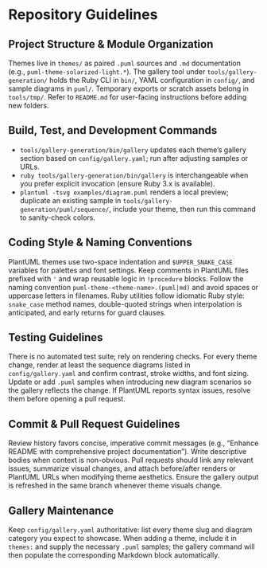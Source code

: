 # Repository Guidelines

## Project Structure & Module Organization
Themes live in `themes/` as paired `.puml` sources and `.md` documentation (e.g., `puml-theme-solarized-light.*`). The gallery tool under `tools/gallery-generation/` holds the Ruby CLI in `bin/`, YAML configuration in `config/`, and sample diagrams in `puml/`. Temporary exports or scratch assets belong in `tools/tmp/`. Refer to `README.md` for user-facing instructions before adding new folders.

## Build, Test, and Development Commands
- `tools/gallery-generation/bin/gallery` updates each theme’s gallery section based on `config/gallery.yaml`; run after adjusting samples or URLs.
- `ruby tools/gallery-generation/bin/gallery` is interchangeable when you prefer explicit invocation (ensure Ruby 3.x is available).
- `plantuml -tsvg examples/diagram.puml` renders a local preview; duplicate an existing sample in `tools/gallery-generation/puml/sequence/`, include your theme, then run this command to sanity-check colors.

## Coding Style & Naming Conventions
PlantUML themes use two-space indentation and `$UPPER_SNAKE_CASE` variables for palettes and font settings. Keep comments in PlantUML files prefixed with `'` and wrap reusable logic in `!procedure` blocks. Follow the naming convention `puml-theme-<theme-name>.(puml|md)` and avoid spaces or uppercase letters in filenames. Ruby utilities follow idiomatic Ruby style: `snake_case` method names, double-quoted strings when interpolation is anticipated, and early returns for guard clauses.

## Testing Guidelines
There is no automated test suite; rely on rendering checks. For every theme change, render at least the sequence diagrams listed in `config/gallery.yaml` and confirm contrast, stroke widths, and font sizing. Update or add `.puml` samples when introducing new diagram scenarios so the gallery reflects the change. If PlantUML reports syntax issues, resolve them before opening a pull request.

## Commit & Pull Request Guidelines
Review history favors concise, imperative commit messages (e.g., “Enhance README with comprehensive project documentation”). Write descriptive bodies when context is non-obvious. Pull requests should link any relevant issues, summarize visual changes, and attach before/after renders or PlantUML URLs when modifying theme aesthetics. Ensure the gallery output is refreshed in the same branch whenever theme visuals change.

## Gallery Maintenance
Keep `config/gallery.yaml` authoritative: list every theme slug and diagram category you expect to showcase. When adding a theme, include it in `themes:` and supply the necessary `.puml` samples; the gallery command will then populate the corresponding Markdown block automatically.
